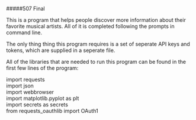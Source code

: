 #####507 Final

This is a program that helps people discover more information about their favorite musical artists.
All of it is completed following the prompts in command line.

The only thing thing this program requires is a set of seperate API keys and tokens, which are supplied in a seperate file. 

All of the libraries that are needed to run this program can be found in the first few lines of the program:
  
import requests  
import json  
import webbrowser  
import matplotlib.pyplot as plt  
import secrets as secrets  
from requests_oauthlib import OAuth1  
